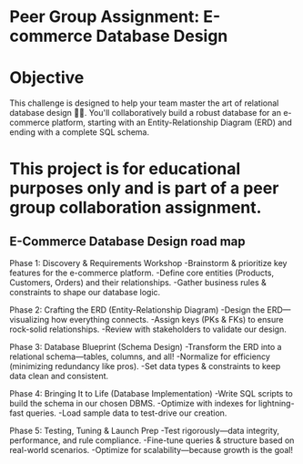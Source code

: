 # Peer Group Assignment: E-commerce Database Design

# Objective
This challenge is designed to help your team master the art of relational database design 🧠💾. You'll collaboratively build a robust database for an e-commerce platform, starting with an Entity-Relationship Diagram (ERD) and ending with a complete SQL schema.

# This project is for educational purposes only and is part of a peer group collaboration assignment.

## E-Commerce Database Design road map

Phase 1: Discovery & Requirements Workshop 
-Brainstorm & prioritize key features for the e-commerce platform.
-Define core entities (Products, Customers, Orders) and their relationships.
-Gather business rules & constraints to shape our database logic.

Phase 2: Crafting the ERD (Entity-Relationship Diagram) 
-Design the ERD—visualizing how everything connects.
-Assign keys (PKs & FKs) to ensure rock-solid relationships.
-Review with stakeholders to validate our design.

Phase 3: Database Blueprint (Schema Design) 
-Transform the ERD into a relational schema—tables, columns, and all!
-Normalize for efficiency (minimizing redundancy like pros).
-Set data types & constraints to keep data clean and consistent.

Phase 4: Bringing It to Life (Database Implementation) 
-Write SQL scripts to build the schema in our chosen DBMS.
-Optimize with indexes for lightning-fast queries.
-Load sample data to test-drive our creation.

Phase 5: Testing, Tuning & Launch Prep 
-Test rigorously—data integrity, performance, and rule compliance.
-Fine-tune queries & structure based on real-world scenarios.
-Optimize for scalability—because growth is the goal!

